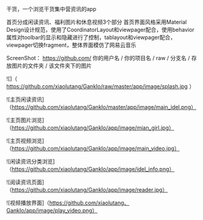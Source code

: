 干货，一个浏览干货集中营资讯的app

首页分成闲读资讯、福利图片和休息视频3个部分
首页界面风格采用Material Design设计规范，使用了CoordinatorLayout和viewpager配合，使用behavior属性对toolbar的显示和隐藏进行了控制，tablayout和viewpager配合，viewpager切换fragment，整体界面模仿了网易云音乐

ScreenShot： https://github.com/ 你的用户名 / 你的项目名 / raw / 分支名 / 存放图片的文件夹 / 该文件夹下的图片

![]（ https://github.com/xiaolutang/GankIo/raw/master/app/image/splash.jpg ）

![主页闲读资讯]（https://github.com/xiaolutang/GankIo/master/app/image/main_idel.png）

![主页图片浏览]（https://github.com/xiaolutang/GankIo/app/image/mian_girl.jpg）

![主页视频浏览]（https://github.com/xiaolutang/GankIo/app/image/main_video.jpg）

![闲读资讯分类浏览]（https://github.com/xiaolutang/GankIo/app/image/idel_info.png）

![阅读资讯页面]（https://github.com/xiaolutang/GankIo/app/image/reader.jpg）

![视频播放界面]（https://github.com/xiaolutang、GankIo/app/image/play_video.png）
